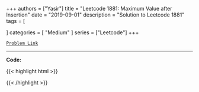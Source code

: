 
+++
authors = ["Yasir"]
title = "Leetcode 1881: Maximum Value after Insertion"
date = "2019-09-01"
description = "Solution to Leetcode 1881"
tags = [
    
]
categories = [
    "Medium"
]
series = ["Leetcode"]
+++



[`Problem Link`](https://leetcode.com/problems/maximum-value-after-insertion/description/)

---

**Code:**

{{< highlight html >}}

{{< /highlight >}}

